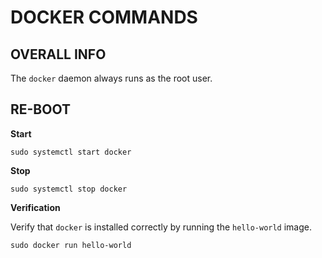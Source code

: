 
# DOCKER COMMANDS


## OVERALL INFO

The `docker` daemon always runs as the root user.


## RE-BOOT

**Start**
```
sudo systemctl start docker
```

**Stop**
```
sudo systemctl stop docker
```

**Verification**

Verify that `docker` is installed correctly by running the `hello-world` image.
```
sudo docker run hello-world
```





















